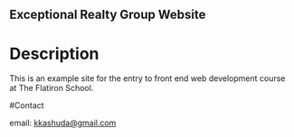 Exceptional Realty Group Website
---

# Description 

This is an example site for the entry to front end web development course at The Flatiron School. 

#Contact 

email: kkashuda@gmail.com